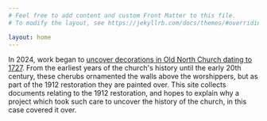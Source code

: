 ```yaml
---
# Feel free to add content and custom Front Matter to this file.
# To modify the layout, see https://jekyllrb.com/docs/themes/#overriding-theme-defaults

layout: home
---
```


In 2024, work began to [uncover decorations in Old North Church dating to 1727](https://www.oldnorth.com/preservation/#mural). From the earliest years of the church's history until the early 20th century, these cherubs ornamented the walls above the worshippers, but as part of the 1912 restoration they are painted over. This site collects documents relating to the 1912 restoration, and hopes to explain why a project which took such care to uncover the history of the church, in this case covered it over.
